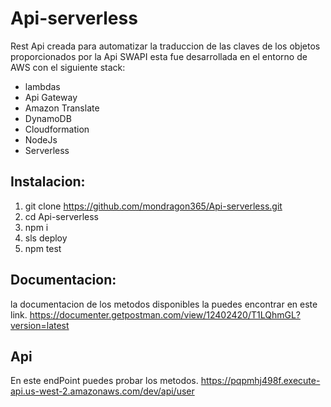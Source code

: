 # Api-serverless
Rest Api creada para automatizar la traduccion de las claves de los objetos proporcionados por la Api SWAPI esta fue desarrollada en el entorno de AWS con el siguiente stack:
  * lambdas
  * Api Gateway
  * Amazon Translate 
  * DynamoDB
  * Cloudformation
  * NodeJs
  * Serverless
## Instalacion:
1) git clone https://github.com/mondragon365/Api-serverless.git
2) cd Api-serverless
3) npm i
4) sls deploy
5) npm test

## Documentacion:
la documentacion de los metodos disponibles la puedes encontrar en este link.
https://documenter.getpostman.com/view/12402420/T1LQhmGL?version=latest

## Api
En este endPoint puedes probar los metodos.
https://pqpmhj498f.execute-api.us-west-2.amazonaws.com/dev/api/user
